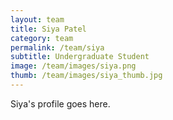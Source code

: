 ```yaml
---
layout: team
title: Siya Patel
category: team
permalink: /team/siya
subtitle: Undergraduate Student
image: /team/images/siya.png
thumb: /team/images/siya_thumb.jpg
---
```


Siya's profile goes here.